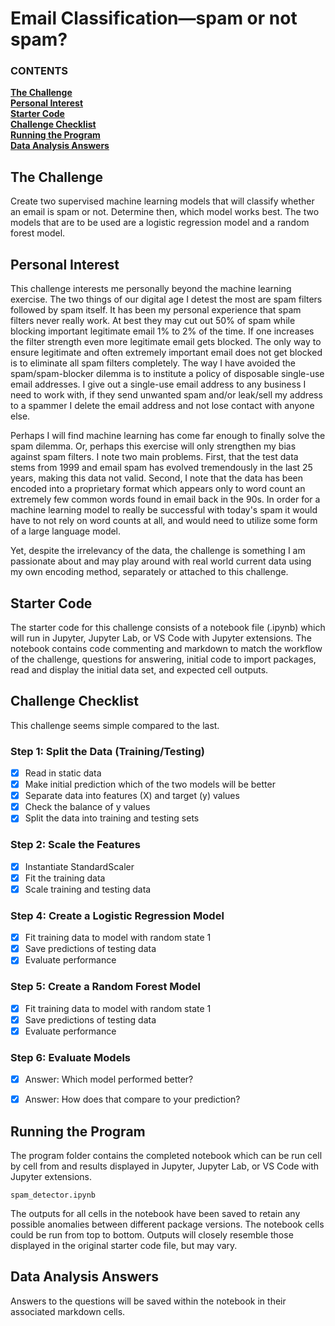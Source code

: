 # Email Classification—spam or not spam?

   ### CONTENTS
**[The Challenge](#the-challenge)**<br>
**[Personal Interest](#personal-interest)**<br>
**[Starter Code](#starter-code)**<br>
**[Challenge Checklist](#challenge-checklist)**<br>
**[Running the Program](#running-the-program)**<br>
**[Data Analysis Answers](#data-analysis-answers)**<br>

## The Challenge

Create two supervised machine learning models that will classify whether an email is spam or not. Determine then, which model works best. The two models that are to be used are a logistic regression model and a random forest model.

## Personal Interest

This challenge interests me personally beyond the machine learning exercise. The two things of our digital age I detest the most are spam filters followed by spam itself. It has been my personal experience that spam filters never really work. At best they may cut out 50% of spam while blocking important legitimate email 1% to 2% of the time. If one increases the filter strength even more legitimate email gets blocked. The only way to ensure legitimate and often extremely important email does not get blocked is to eliminate all spam filters completely. The way I have avoided the spam/spam-blocker dilemma is to institute a policy of disposable single-use email addresses. I give out a single-use email address to any business I need to work with, if they send unwanted spam and/or leak/sell my address to a spammer I delete the email address and not lose contact with anyone else.

Perhaps I will find machine learning has come far enough to finally solve the spam dilemma. Or, perhaps this exercise will only strengthen my bias against spam filters. I note two main problems. First, that the test data stems from 1999 and email spam has evolved tremendously in the last 25 years, making this data not valid.  Second, I note that the data has been encoded into a proprietary format which appears only to word count an extremely few common words found in email back in the 90s. In order for a machine learning model to really be successful with today's spam it would have to not rely on word counts at all, and would need to utilize some form of a large language model.

Yet, despite the irrelevancy of the data, the challenge is something I am passionate about and may play around with real world current data using my own encoding method, separately or attached to this challenge.

## Starter Code

The starter code for this challenge consists of a notebook file (.ipynb) which will run in Jupyter, Jupyter Lab, or VS Code with Jupyter extensions. The notebook contains code commenting and markdown to match the workflow of the challenge, questions for answering, initial code to import packages, read and display the initial data set, and expected cell outputs.

## Challenge Checklist

This challenge seems simple compared to the last.

### Step 1: Split the Data (Training/Testing)

- [x] Read in static data
- [x] Make initial prediction which of the two models will be better
- [x] Separate data into features (X) and target (y) values
- [x] Check the balance of y values
- [x] Split the data into training and testing sets

### Step 2: Scale the Features

- [x] Instantiate StandardScaler
- [x] Fit the training data
- [x] Scale training and testing data

### Step 4: Create a Logistic Regression Model

- [x] Fit training data to model with random state 1
- [x] Save predictions of testing data
- [x] Evaluate performance

### Step 5: Create a Random Forest Model

- [x] Fit training data to model with random state 1
- [x] Save predictions of testing data
- [x] Evaluate performance

### Step 6: Evaluate Models

- [x] Answer: Which model performed better?
- [x] Answer: How does that compare to your prediction?


## Running the Program

The program folder contains the completed notebook which can be run cell by cell from and results displayed in Jupyter, Jupyter Lab, or VS Code with Jupyter extensions.

```
spam_detector.ipynb
```

The outputs for all cells in the notebook have been saved to retain any possible anomalies between different package versions. The notebook cells could be run from top to bottom. Outputs will closely resemble those displayed in the original starter code file, but may vary.

## Data Analysis Answers

Answers to the questions will be saved within the notebook in their associated markdown cells.